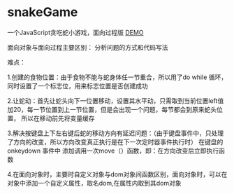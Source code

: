 # snakeGame
一个JavaScript贪吃蛇小游戏，面向过程版
[DEMO](https://dobetterzjl.github.io/snakeGame/贪吃蛇2.0)

面向对象与面向过程主要区别：
分析问题的方式和代码写法

难点：

1.创建的食物位置：由于食物不能与蛇身体任一节重合，所以用了do while 循环，同时设置了一个标志位，用来标志位置是否创建成功

2.让蛇动：首先让蛇头向下一位置移动，设置其水平动，只需取到当前位置left值加20，每一节位置到上一节位置，但是会出现一个问题，每节都会到原来蛇头位置，
所以在移动前先将变量缓存

3.解决按键盘上下左右键后蛇的移动方向有延迟问题：（由于键盘事件中，只处理了方向的改变，所以方向改变真正执行是在下一次定时器事件执行时）
在键盘的onkeydown 事件中 添加调用一次move（）函数，即：在方向改变后立即执行函数

4.在面向对象时，主要时自定义对象与dom对象间函数区别，面向对象时，可以在对象中添加一个自定义属性，取名dom,在属性内取到其dom对象


